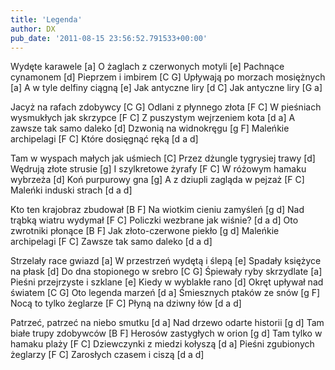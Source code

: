 ```yaml
---
title: 'Legenda'
author: DX
pub_date: '2011-08-15 23:56:52.791533+00:00'
---
```


Wydęte karawele [a]
O żaglach z czerwonych motyli [e]
Pachnące cynamonem [d]
Pieprzem i imbirem [C G]
Upływają po morzach mosiężnych [a]
A w tyle delfiny ciągną [e]
Jak antyczne liry [d C]
Jak antyczne liry [G a]

Jacyż na rafach zdobywcy [C G]
Odlani z płynnego złota [F C] 
W pieśniach wysmukłych jak skrzypce [F C]
Z puszystym wejrzeniem kota [d a]
A zawsze tak samo daleko [d]
Dzwonią na widnokręgu [g F]
Maleńkie archipelagi [F C]
Które dosięgnąć ręką [d a d]

Tam w wyspach małych jak uśmiech [C]
Przez dżungle tygrysiej trawy [d]
Wędrują złote strusie [g]
I szylkretowe żyrafy [F C]
W różowym hamaku wybrzeża [d] 
Koń purpurowy gna [g]
A z dziupli zagląda w pejzaż [F C]
Maleńki induski strach [d a d]

Kto ten krajobraz zbudował	[B F]
Na wiotkim cieniu zamyśleń [g d]
Nad trąbką wiatru wydymał [F C]
Policzki wezbrane jak wiśnie? [d a d]
Oto zwrotniki płonące	[B F]
Jak złoto-czerwone piekło [g d]
Maleńkie archipelagi [F C]
Zawsze tak samo daleko [d a d]

Strzelały race gwiazd [a]
W przestrzeń wydętą i ślepą [e]
Spadały księżyce na płask [d]
Do dna stopionego w srebro [C G]
Śpiewały ryby skrzydlate [a]
Pieśni przejrzyste i szklane [e]
Kiedy w wyblakłe rano [d]
Okręt upływał nad światem [C G]
Oto legenda marzeń [d a]
Śmiesznych ptaków ze snów [g F]
Nocą to tylko żeglarze [F C]
Płyną na dziwny łów [d a d]

Patrzeć, patrzeć na niebo smutku [d a]
Nad drzewo odarte historii [g d]
Tam białe trupy zdobywców [B F]
Herosów zastygłych w orion [g d]
Tam tylko w hamaku plaży [F C]
Dziewczynki z miedzi kołyszą [d a]
Pieśni zgubionych żeglarzy [F C]
Zarosłych czasem i ciszą [d a d]
